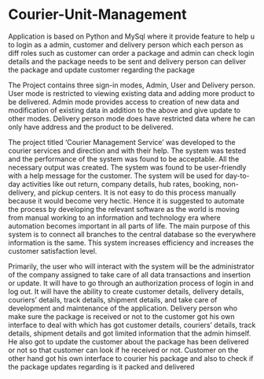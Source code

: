 # Courier-Unit-Management
Application is based on Python and MySql where it provide feature to help u to login as a admin, customer and delivery  person which each person as diff roles such as customer can order a package and admin can check login details and the package needs to be sent and delivery person can deliver the package and update customer regarding the package

The Project contains three sign-in modes, Admin, User and Delivery person. User mode is restricted to viewing existing data and adding more product to be delivered. Admin mode provides access to creation of new data and modification of existing data in addition to the above and give update to other modes. Delivery person mode does have restricted data where he can only have address and the product to be delivered.

The project titled ‘Courier Management Service’ was developed to the courier services and direction and with their help. The system was tested and the performance of the system was found to be acceptable. All the necessary output was created. The system was found to be user-friendly with a help message for the customer. The system will be used for day-to-day activities like out return, company details, hub rates, booking, non-delivery, and pickup centers. It is not easy to do this process manually because it would become very hectic. Hence it is suggested to automate the process by developing the relevant software as the world is moving from manual working to an information and technology era where automation becomes important in all parts of life. The main purpose of this system is to connect all branches to the central database so the everywhere information is the same. This system increases efficiency and increases the customer satisfaction level.

Primarily, the user who will interact with the system will be the administrator of the company assigned to take care of all data transactions and insertion or update. It will have to go through an authorization process of login in and log out. It will have the ability to create customer details, delivery details, couriers’ details, track details, shipment details, and take care of development and maintenance of the application. Delivery person who make sure the package is received or not to the customer got his own interface to deal with which has got customer details, couriers’ details, track details, shipment details and got limited information that the admin himself. He also got to update the customer about the package has been delivered or not so that customer can look if he received or not. Customer on the other hand got his own interface to courier his package and also to check if the package updates regarding is it packed and delivered
